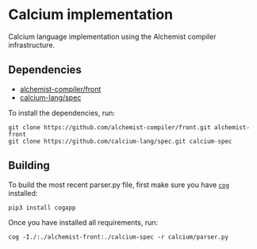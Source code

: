 # Calcium implementation

Calcium language implementation using the Alchemist compiler infrastructure.

## Dependencies

- [alchemist-compiler/front](https://github.com/alchemist-compiler/front)
- [calcium-lang/spec](https://github.com/calcium-lang/spec)

To install the dependencies, run:

```shell
git clone https://github.com/alchemist-compiler/front.git alchemist-front
git clone https://github.com/calcium-lang/spec.git calcium-spec
```

## Building

To build the most recent parser.py file, first make sure you have [`cog`](https://pypi.org/project/cogapp) installed:

```shell
pip3 install cogapp
```

Once you have installed all requirements, run:

```shell
cog -I./:./alchemist-front:./calcium-spec -r calcium/parser.py
```
